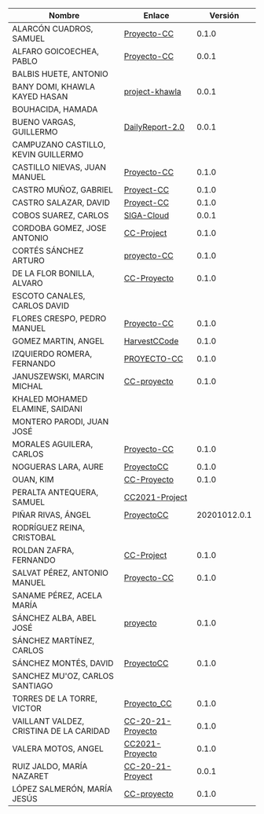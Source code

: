 | Nombre | Enlace | Versión |
|--------|--------|---------|
|ALARCÓN CUADROS, SAMUEL | [Proyecto-CC](https://github.com/kaizensamuel/Proyecto-CC-20-21)| 0.1.0 |
|ALFARO GOICOECHEA, PABLO | [Proyecto-CC](https://github.com/pabloalfaro/CC-Proyecto)| 0.0.1 |
|BALBIS HUETE, ANTONIO | | |
|BANY DOMI, KHAWLA KAYED HASAN | [project-khawla](https://github.com/khawla-banydomi/project-khawla) | 0.0.1 |
|BOUHACIDA, HAMADA | | |
|BUENO VARGAS, GUILLERMO | [DailyReport-2.0](https://github.com/Guillergood/DailyReport-2.0) | 0.0.1 |
|CAMPUZANO CASTILLO, KEVIN GUILLERMO | | |
|CASTILLO NIEVAS, JUAN MANUEL | [Proyecto-CC](https://github.com/Jumacasni/Proyecto-CC) | 0.1.0 |
|CASTRO MUÑOZ, GABRIEL  |[Proyect-CC](https://github.com/GabCas28/Project-CC) | 0.1.0|
|CASTRO SALAZAR, DAVID | [Proyect-CC](https://github.com/DADSILVER/CC-Proyect) | 0.1.0 |
|COBOS SUAREZ, CARLOS | [SIGA-Cloud](https://github.com/kcobos/SIGA-Cloud) | 0.0.1 |
|CORDOBA GOMEZ, JOSE ANTONIO | [CC-Project](https://github.com/pepitoenpeligro/CC-Project) |  0.1.0  |
|CORTÉS SÁNCHEZ ARTURO  | [proyecto-CC](https://github.com/arturocs/proyecto-CC) | 0.1.0 |
|DE LA FLOR BONILLA, ALVARO | [CC-Proyecto](https://github.com/alvarodelaflor/CC-Proyecto) | 0.1.0 |
|ESCOTO CANALES, CARLOS DAVID | | |
|FLORES CRESPO, PEDRO MANUEL | [Proyecto-CC](https://github.com/PedroMFC/Proyecto-CC) | 0.1.0 |
|GOMEZ MARTIN, ANGEL | [HarvestCCode](https://github.com/harvestcore/HarvestCCode) | 0.1.0 |
|IZQUIERDO ROMERA, FERNANDO  | [PROYECTO-CC](https://github.com/fer227/PROYECTO-CC) | 0.1.0 |
|JANUSZEWSKI, MARCIN MICHAL | [CC-proyecto](https://github.com/januszewskimar/CC-proyecto)| 0.1.0 |
|KHALED MOHAMED ELAMINE, SAIDANI | | |
|MONTERO PARODI, JUAN JOSÉ | | |
|MORALES AGUILERA, CARLOS | [Proyecto-CC](https://github.com/Carlosma7/PROYECTO-CC) | 0.1.0 |
|NOGUERAS LARA, AURE | [ProyectoCC](https://github.com/aure-nogueras/ProyectoCC) | 0.1.0 |
|OUAN, KIM | [CC-Proyecto](https://github.com/ouank/CC-proyecto) | 0.1.0 |
|PERALTA ANTEQUERA, SAMUEL | [CC2021-Project](https://github.com/Samius1/CC2021-Project) | |
|PIÑAR RIVAS, ÁNGEL | [ProyectoCC](https://github.com/Anglepi/ProyectoCC) | 20201012.0.1 |
|RODRÍGUEZ REINA, CRISTOBAL | | |
|ROLDAN ZAFRA, FERNANDO | [CC-Project](https://github.com/FernandoRoldan93/CC-Project) | 0.1.0 |
|SALVAT PÉREZ, ANTONIO MANUEL | [Proyecto-CC](https://github.com/antoniosp7/Proyecto-CC) | 0.1.0 |
|SANAME PÉREZ, ACELA MARÍA | | |
|SÁNCHEZ ALBA, ABEL JOSÉ | [proyecto](https://github.com/ajalba/proyecto) | 0.1.0 |
|SÁNCHEZ MARTÍNEZ, CARLOS | | |
|SÁNCHEZ MONTÉS, DAVID | [ProyectoCC](https://github.com/Nastard/ProyectoCC) | 0.1.0 |
|SANCHEZ MU'OZ, CARLOS SANTIAGO | | |
|TORRES DE LA TORRE, VICTOR| [Proyecto_CC](https://github.com/victorTorres92/Proyecto_CC)|0.1.0 |
|VAILLANT VALDEZ, CRISTINA DE LA CARIDAD |[CC-20-21-Proyecto](https://github.com/ccvaillant1992/CC-20-21-Proyecto) |0.1.0 |
|VALERA MOTOS, ANGEL |[CC2021-Proyecto](https://github.com/AngelValera/CC2021-Proyecto) |0.1.0 |
|RUIZ JALDO, MARÍA NAZARET |[CC-20-21-Proyect](https://github.com/NazaretRJ/CC-2021-Project.git) |0.0.1 |
|LÓPEZ SALMERÓN, MARÍA JESÚS | [CC-proyecto](https://github.com/mjls130598/CC-proyecto) |0.1.0 | 
